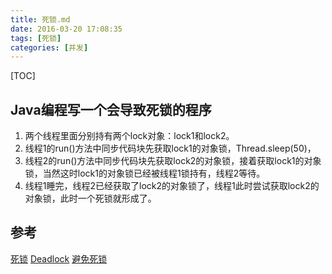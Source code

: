 ```yaml
---
title: 死锁.md
date: 2016-03-20 17:08:35
tags: [死锁]
categories: [并发]
---
```


[TOC]

<!--more-->

## Java编程写一个会导致死锁的程序

1. 两个线程里面分别持有两个lock对象：lock1和lock2。
2. 线程1的run()方法中同步代码块先获取lock1的对象锁，Thread.sleep(50)，
3. 线程2的run()方法中同步代码块先获取lock2的对象锁，接着获取lock1的对象锁，当然这时lock1的对象锁已经被线程1锁持有，线程2等待。
4. 线程1睡完，线程2已经获取了lock2的对象锁了，线程1此时尝试获取lock2的对象锁，此时一个死锁就形成了。

## 参考 

[死锁](http://ifeve.com/deadlock/)
[Deadlock](http://tutorials.jenkov.com/java-concurrency/deadlock.html)
[避免死锁](http://ifeve.com/deadlock-prevention/)